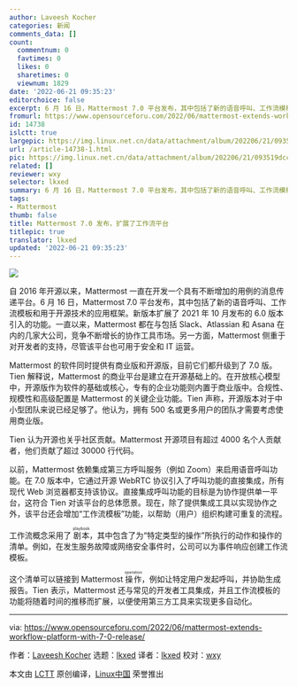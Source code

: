 ```yaml
---
author: Laveesh Kocher
categories: 新闻
comments_data: []
count:
  commentnum: 0
  favtimes: 0
  likes: 0
  sharetimes: 0
  viewnum: 1829
date: '2022-06-21 09:35:23'
editorchoice: false
excerpt: 6 月 16 日，Mattermost 7.0 平台发布，其中包括了新的语音呼叫、工作流模板和用于开源技术的应用框架。
fromurl: https://www.opensourceforu.com/2022/06/mattermost-extends-workflow-platform-with-7-0-release/
id: 14738
islctt: true
largepic: https://img.linux.net.cn/data/attachment/album/202206/21/093519dcc2k2sd6c62d6ma.jpg
url: /article-14738-1.html
pic: https://img.linux.net.cn/data/attachment/album/202206/21/093519dcc2k2sd6c62d6ma.jpg.thumb.jpg
related: []
reviewer: wxy
selector: lkxed
summary: 6 月 16 日，Mattermost 7.0 平台发布，其中包括了新的语音呼叫、工作流模板和用于开源技术的应用框架。
tags:
- Mattermost
thumb: false
title: Mattermost 7.0 发布，扩展了工作流平台
titlepic: true
translator: lkxed
updated: '2022-06-21 09:35:23'
---
```


![](/data/attachment/album/202206/21/093519dcc2k2sd6c62d6ma.jpg)


自 2016 年开源以来，Mattermost 一直在开发一个具有不断增加的用例的消息传递平台。6 月 16 日，Mattermost 7.0 平台发布，其中包括了新的语音呼叫、工作流模板和用于开源技术的应用框架。新版本扩展了 2021 年 10 月发布的 6.0 版本引入的功能。一直以来，Mattermost 都在与包括 Slack、Atlassian 和 Asana 在内的几家大公司，竞争不断增长的协作工具市场。另一方面，Mattermost 侧重于对开发者的支持，尽管该平台也可用于安全和 IT 运营。


Mattermost 的软件同时提供有商业版和开源版，目前它们都升级到了 7.0 版。Tien 解释说，Mattermost 的商业平台是建立在开源基础上的。在开放核心模型中，开源版作为软件的基础或核心，专有的企业功能则内置于商业版中。合规性、规模性和高级配置是 Mattermost 的关键企业功能。Tien 声称，开源版本对于中小型团队来说已经足够了。他认为，拥有 500 名或更多用户的团队才需要考虑使用商业版。


Tien 认为开源也关乎社区贡献。Mattermost 开源项目有超过 4000 名个人贡献者，他们贡献了超过 30000 行代码。


以前，Mattermost 依赖集成第三方呼叫服务（例如 Zoom）来启用语音呼叫功能。在 7.0 版本中，它通过开源 WebRTC 协议引入了呼叫功能的直接集成，所有现代 Web 浏览器都支持该协议。直接集成呼叫功能的目标是为协作提供单一平台，这符合 Tien 对该平台的总体愿景。现在，除了提供集成工具以实现协作之外，该平台还会增加“工作流模板”功能，以帮助（用户）组织构建可重复的流程。


工作流概念采用了 <ruby> 剧本 <rt>  playbook </rt></ruby>，其中包含了为“特定类型的操作”所执行的动作和操作的清单。例如，在发生服务故障或网络安全事件时，公司可以为事件响应创建工作流模板。


这个清单可以链接到 Mattermost <ruby> 操作 <rt>  operation </rt></ruby>，例如让特定用户发起呼叫，并协助生成报告。Tien 表示，Mattermost 还与常见的开发者工具集成，并且工作流模板的功能将随着时间的推移而扩展，以便使用第三方工具来实现更多自动化。




---


via: <https://www.opensourceforu.com/2022/06/mattermost-extends-workflow-platform-with-7-0-release/>


作者：[Laveesh Kocher](https://www.opensourceforu.com/author/laveesh-kocher/) 选题：[lkxed](https://github.com/lkxed) 译者：[lkxed](https://github.com/lkxed) 校对：[wxy](https://github.com/wxy)


本文由 [LCTT](https://github.com/LCTT/TranslateProject) 原创编译，[Linux中国](https://linux.cn/) 荣誉推出